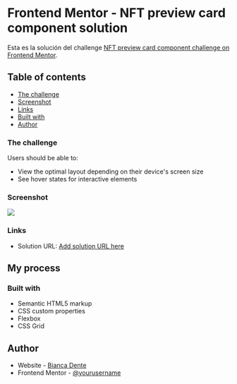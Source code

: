 # Frontend Mentor - NFT preview card component solution

Esta es la solución del challenge [NFT preview card component challenge on Frontend Mentor](https://www.frontendmentor.io/challenges/nft-preview-card-component-SbdUL_w0U). 

## Table of contents

  - [The challenge](#the-challenge)
  - [Screenshot](#screenshot)
  - [Links](#links)
  - [Built with](#built-with)
- [Author](#author)



### The challenge

Users should be able to:

- View the optimal layout depending on their device's screen size
- See hover states for interactive elements

### Screenshot

![](./images/screenshot.jpg)


### Links

- Solution URL: [Add solution URL here](https://biancadente.github.io/NFT-card-challenge/)

## My process

### Built with

- Semantic HTML5 markup
- CSS custom properties
- Flexbox
- CSS Grid



## Author

- Website - [Bianca Dente](https://github.com/biancadente)
- Frontend Mentor - [@yourusername](https://www.frontendmentor.io/profile/biancadente)
